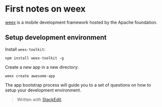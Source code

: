 # First notes on weex
[weex](https://weex.apache.org/) is a mobile development framework hosted by the Apache foundation.

## Setup development environment

Install ``weex-toolkit``:
```
npm install weex-toolkit -g
```
Create a new app in a new directory:
```
weex create awesome-app
```
The app bootstrap process will guide you to a set of questions on how to setup your development environment.


> Written with [StackEdit](https://stackedit.io/).
<!--stackedit_data:
eyJoaXN0b3J5IjpbMTYxMzQ0Njg0Ml19
-->